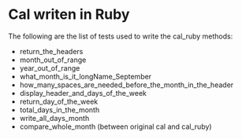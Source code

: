 Cal writen in Ruby
==================

The following are the list of tests used to write the cal_ruby methods:

- return_the_headers
- month_out_of_range
- year_out_of_range
- what_month_is_it_longName_September
- how_many_spaces_are_needed_before_the_month_in_the_header
- display_header_and_days_of_the_week
- return_day_of_the_week
- total_days_in_the_month
- write_all_days_month
- compare_whole_month (between original cal and cal_ruby)

